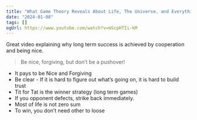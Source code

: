 ```yaml
---
title: "What Game Theory Reveals About Life, The Universe, and Everything"
date: "2024-01-08"
tags: []
ogUrl: https://www.youtube.com/watch?v=mScpHTIi-kM
---
```


Great video explaining why long term success is achieved by cooperation and being nice.

> Be nice, forgiving, but don’t be a pushover!

- It pays to be Nice and Forgiving
- Be clear - If it is hard to figure out what’s going on, it is hard to build trust
- Tit for Tat is the winner strategy (long term games)
- If you opponent defects, strike back immediately.
- Most of life is not zero sum
- To win, you don’t need other to loose
